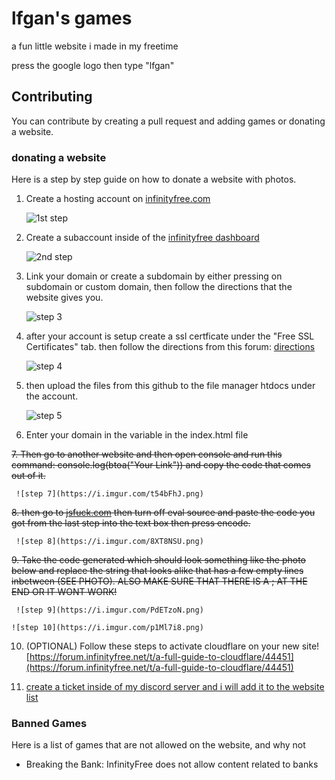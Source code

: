 # lfgan's games

a fun little website i made in my freetime

press the google logo then type "lfgan"

## Contributing

You can contribute by creating a pull request and adding games or donating a website.

### donating a website

Here is a step by step guide on how to donate a website with photos.


1. Create a hosting account on [infinityfree.com](https://www.infinityfree.com/)

   ![1st step](https://i.imgur.com/lpDVRvL.png)
2. Create a subaccount inside of the [infinityfree dashboard](https://dash.infinityfree.com/accounts)

    ![2nd step](https://i.imgur.com/qXdmqth.png)
3. Link your domain or create a subdomain by either pressing on subdomain or custom domain, then follow the directions that the website gives you.

   ![step 3](https://i.imgur.com/g6IiPKi.png)
4. after your account is setup create a ssl certficate under the "Free SSL Certificates" tab. then follow the directions from this forum: [directions](https://forum.infinityfree.net/t/how-to-get-free-ssl-https-on-infinityfree/49323)

   ![step 4](https://i.imgur.com/ykMuoYY.png)
5. then upload the files from this github to the file manager htdocs under the account.

   ![step 5](https://i.imgur.com/MBVvZL2.png)
6. Enter your domain in the variable in the index.html file


~~7. Then go to another website and then open console and run this command: console.log(btoa("Your Link")) and copy the code that comes out of it.~~

     ![step 7](https://i.imgur.com/t54bFhJ.png)
~~8. then go to [jsfuck.com](https://jsfuck.com/) then turn off eval source and paste the code you got from the last step into the text box then press encode.~~

     ![step 8](https://i.imgur.com/8XT8NSU.png)
~~9. Take the code generated which should look something like the photo below and replace the string that looks alike that has a few empty lines inbetween (SEE PHOTO). ALSO MAKE SURE THAT THERE IS A ; AT THE END OR IT WONT WORK!~~

     ![step 9](https://i.imgur.com/PdETzoN.png)

    ![step 10](https://i.imgur.com/p1Ml7i8.png)


10. (OPTIONAL) Follow these steps to activate cloudflare on your new site! [https://forum.infinityfree.net/t/a-full-guide-to-cloudflare/44451](https://forum.infinityfree.net/t/a-full-guide-to-cloudflare/44451)
    
11. [create a ticket inside of my discord server and i will add it to the website list](https://discord.gg/qkWXdy2uue)



### Banned Games

Here is a list of games that are not allowed on the website, and why not

- Breaking the Bank: InfinityFree does not allow content related to banks
